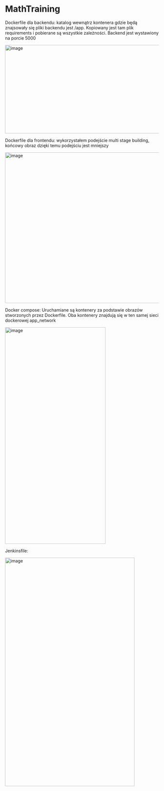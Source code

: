 # MathTraining

Dockerfile dla backendu: katalog wewnątrz kontenera gdzie będą znajsowały się pliki backendu jest /app. Kopiowany jest tam plik requirements i pobierane są wszystkie zależności. Backend jest wystawiony na porcie 5000

<img width="516" height="290" alt="image" src="https://github.com/user-attachments/assets/c77f72af-0ba7-4542-89df-861a9def685a" />


Dockerfile dla frontendu: wykorzystałem podejście multi stage building, końcowy obraz dzięki temu podejściu jest mniejszy

<img width="540" height="494" alt="image" src="https://github.com/user-attachments/assets/4b35393d-d2a0-4c78-aa95-a10a0f06b3ca" />


Docker compose: Uruchamiane są kontenery za podstawie obrazów stworzonych przez Dockerfile. Oba kontenery znajdują się w ten samej sieci dockerowej app_network  

<img width="329" height="710" alt="image" src="https://github.com/user-attachments/assets/7b3a6ff6-b589-4ac9-b3a6-ef9309311048" />


Jenkinsfile:

<img width="424" height="749" alt="image" src="https://github.com/user-attachments/assets/70735404-bbf5-46d5-9acf-f602f572a1de" />

